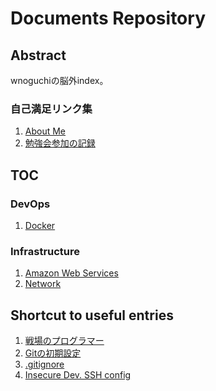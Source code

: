 Documents Repository
======================

Abstract
----------

wnoguchiの脳外index。

### 自己満足リンク集

1. [About Me](AboutMe.md)
1. [勉強会参加の記録](https://github.com/wnoguchi/workshop)

TOC
-----

### DevOps

1. [Docker](DevOps/Docker/README.md)

### Infrastructure

1. [Amazon Web Services](Infrastructure/AWS/README.md)
1. [Network](Infrastructure/Network/README.md)

Shortcut to useful entries
----------------------------

1. [戦場のプログラマー](http://blog.pg1x.com/)
1. [Gitの初期設定](http://qiita.com/wnoguchi/items/f7358a227dfe2640cce3)
1. [.gitignore](https://gist.github.com/wnoguchi/36cc49a9590cbec4aba3)
1. [Insecure Dev. SSH config](https://gist.github.com/wnoguchi/125cf794554ab10316b6)

